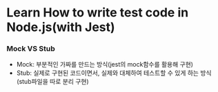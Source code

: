 # Learn How to write test code in Node.js(with Jest)

### Mock VS Stub

-   Mock: 부분적인 가짜를 만드는 방식(jest의 mock함수를 활용해 구현)
-   Stub: 실제로 구현된 코드이면서, 실제와 대체하여 테스트할 수 있게 하는 방식(stub파일을 따로 분리 구현)
